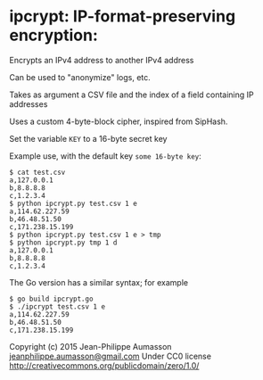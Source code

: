 
# ipcrypt: IP-format-preserving encryption: 

Encrypts an IPv4 address to another IPv4 address 

Can be used to "anonymize" logs, etc.

Takes as argument a CSV file and the index of a field containing IP
addresses

Uses a custom 4-byte-block cipher, inspired from SipHash.

Set the variable `KEY` to a 16-byte secret key

Example use, with the default key `some 16-byte key`:
```
$ cat test.csv 
a,127.0.0.1
b,8.8.8.8
c,1.2.3.4
$ python ipcrypt.py test.csv 1 e
a,114.62.227.59
b,46.48.51.50
c,171.238.15.199
$ python ipcrypt.py test.csv 1 e > tmp
$ python ipcrypt.py tmp 1 d
a,127.0.0.1
b,8.8.8.8
c,1.2.3.4
```

The Go version has a similar syntax; for example
```
$ go build ipcrypt.go
$ ./ipcrypt test.csv 1 e
a,114.62.227.59
b,46.48.51.50
c,171.238.15.199
```

Copyright (c) 2015 Jean-Philippe Aumasson <jeanphilippe.aumasson@gmail.com>
Under CC0 license <http://creativecommons.org/publicdomain/zero/1.0/>
